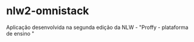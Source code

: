 # nlw2-omnistack
Aplicação desenvolvida na segunda edição da NLW - "Proffy - plataforma de ensino "
